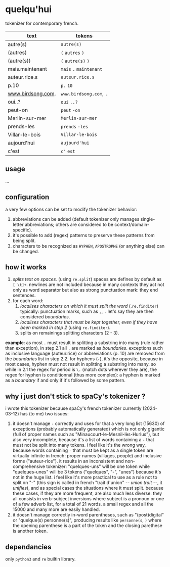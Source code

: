 quelqu'hui
==========

tokenizer for contemporary french.

| text              | tokens                    |
|-------------------|---------------------------|
| autre(s)          | `autre(s)`                |
| (autres)          | `(` `autres` `)`        |
| (autre(s))        | `(` `autre(s)` `)`      |
| mais.maintenant   | `mais` `.` `maintenant` |
| auteur.rice.s     | `auteur.rice.s`           |
| p.10              | `p.` `10`                |
| www.birdsong.com. | `www.birdsong.com`, `.`   |
| oui..?            | `oui` `..?`              |
| peut-on           | `peut` `-on`             |
| Merlin-sur-mer    | `Merlin-sur-mer`          |
| prends-les        | `prends` `-les`          |
| Villar-le-bois    | `Villar-le-bois`          |
| aujourd'hui       | `aujourd'hui`             |
| c'est             | `c'` `est`                |

usage
-----

...

configuration
-------------

a very few options can be set to modify the tokenizer behavior:

1. abbreviations can be added (default tokenizer only manages single-letter abbreviations; others are considered to be context/domain-specific).
2. it's possible to add (regex) patterns to preserve these patterns from being split.
3. characters to be recognized as `HYPHEN`, `APOSTROPHE` (or anything else) can be changed.

how it works
------------

1. _splits text on spaces._ (using `re.split`) spaces are defines by default as `[ \t]+`. newlines are not included because in many contexts they act not only as word separator but also as strong punctuation mark: they end sentences.
2. for each word:
    1. _localises characters on which it must split the word_ (.`re.finditer`) typically: punctuation marks, such as `,`, `.` let's say they are then considered _boundaries_.
    2. _localises characters that must be kept together, even if they have been marked in step 2_ (using `re.finditer`).
    3. splits on remainings splitting characters (2 - 3).

__example__: as most `.` must result in splitting a substring into many (rule rather than exception), in step 2.1 all `.` are marked as _boundaries_. exceptions such as inclusive language (auteur.rice) or abbreviations (p. 10) are removed from the _boundaries_ list in step 2.2. for hyphens (`-`), it's the opposite, because in most cases, hyphen must not result in splitting a substring into many. so while in 2.1 the regex for period is `\.` (match dots wherever they are), the regex for hyphen is conditionnal (thus more complex): a hyphen is marked as a _boundary_ if and only if it's followed by some pattern.

why i just don't stick to spaCy's tokenizer ?
---------------------------------------------

i wrote this tokenizer because spaCy's french tokenizer currently (2024-03-12) has (to me) two issues:

1. it doesn't manage `-` correctly and uses for that a very long list (15630) of exceptions (probably automatically generated) which is not only gigantic (full of proper names such as "Minaucourt-le-Mesnil-lès-Hurlus"), but also very incomplete, because it's a list of words containing a `-` that must not be split into many tokens. i feel like it's the wrong way, because words containing `-` that must be kept as a single token are virtually infinite in french: proper names (villages, people) and inclusive forms ("auteur-rice"). it results in an inconsistent and non-comprehensive tokenizer: "quelques-uns" will be one token while "quelques-unes" will be 3 tokens ("quelques", "-", "unes") because it's not in the huge list. i feel like it's more practical to use as a rule not to split on "-" (this sign is called in french "trait d'union" -- _union trait_ --, it _unifies_), and as special cases the situations where it must split. because these cases, if they are more frequent, are also much less diverse: they all consists in verb-subject inversions where subject is a pronoun or one of a few adverb list, for a total of 21 words. a small regex and all the 15000 and many more are easily handled.
2. it doesn't manage correctly in-word parentheses, such as "(post)digital" or "quelque(s) personne(s)", producing results like `personne(s`, `)` where the opening parenthese is a part of the token and the closing parethese is another token.

dependancies
------------

only `python3` and `re` builtin library.
